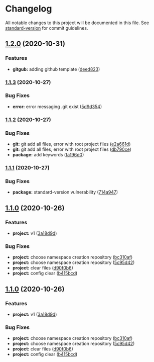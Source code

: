 # Changelog

All notable changes to this project will be documented in this file. See [standard-version](https://github.com/conventional-changelog/standard-version) for commit guidelines.

## [1.2.0](https://github.com/Xipotera/gui-project-creator/compare/v1.1.3...v1.2.0) (2020-10-31)


### Features

* **gitgub:** adding github template ([deed823](https://github.com/Xipotera/gui-project-creator/commit/deed823fbe2d38f835bda940122d621d9907ae10))

### [1.1.3](https://github.com/Xipotera/gui-project-creator/compare/v1.1.2...v1.1.3) (2020-10-27)


### Bug Fixes

* **error:** error messaging .git exist ([5d9d354](https://github.com/Xipotera/gui-project-creator/commit/5d9d3540c2abc0c7d2bcbaeeccb5f0833f83aacf))

### [1.1.2](https://github.com/Xipotera/gui-project-creator/compare/v1.1.1...v1.1.2) (2020-10-27)


### Bug Fixes

* **git:** git add all files, error with root project files ([e2a661d](https://github.com/Xipotera/gui-project-creator/commit/e2a661d4d1ce1063844d3aab82cbb23b82daae21))
* **git:** git add all files, error with root project files ([db790ce](https://github.com/Xipotera/gui-project-creator/commit/db790ce224f48c6c8bc9f3a91a17432b837d63a8))
* **package:** add keywords ([fa196d0](https://github.com/Xipotera/gui-project-creator/commit/fa196d001e45f9d9f2674d11f66926d97d41be3a))

### [1.1.1](https://github.com/Xipotera/gui-project-creator/compare/v1.1.0...v1.1.1) (2020-10-27)


### Bug Fixes

* **package:** standard-version vulnerability ([714a947](https://github.com/Xipotera/gui-project-creator/commit/714a947c54d8c7144fa62f48c8838447867bc6b5))

## [1.1.0](https://github.com/Xipotera/gui-project-creator/compare/v1.0.0...v1.1.0) (2020-10-26)


### Features

* **project:** v1 ([3a18d9d](https://github.com/Xipotera/gui-project-creator/commit/3a18d9d74233743478572a05bfe0e77fbd1fd9c8))


### Bug Fixes

* **project:** choose namespace creation repository ([bc310af](https://github.com/Xipotera/gui-project-creator/commit/bc310af07dbb1bbab8f16f008800fadbf306df4e))
* **project:** choose namespace creation repository ([5c95d42](https://github.com/Xipotera/gui-project-creator/commit/5c95d420ccb5ace5fa9dd43e30a2eb5d6e0f350f))
* **project:** clear files ([d90f0b6](https://github.com/Xipotera/gui-project-creator/commit/d90f0b659d6ca10c1181f7ce3461795a016a928a))
* **project:** config clear ([b415bcd](https://github.com/Xipotera/gui-project-creator/commit/b415bcdbc01f649edaf8094d1d1a33d401372d3b))

## [1.1.0](https://github.com/Xipotera/gui-project-creator/compare/v1.0.0...v1.1.0) (2020-10-26)


### Features

* **project:** v1 ([3a18d9d](https://github.com/Xipotera/gui-project-creator/commit/3a18d9d74233743478572a05bfe0e77fbd1fd9c8))


### Bug Fixes

* **project:** choose namespace creation repository ([bc310af](https://github.com/Xipotera/gui-project-creator/commit/bc310af07dbb1bbab8f16f008800fadbf306df4e))
* **project:** choose namespace creation repository ([5c95d42](https://github.com/Xipotera/gui-project-creator/commit/5c95d420ccb5ace5fa9dd43e30a2eb5d6e0f350f))
* **project:** clear files ([d90f0b6](https://github.com/Xipotera/gui-project-creator/commit/d90f0b659d6ca10c1181f7ce3461795a016a928a))
* **project:** config clear ([b415bcd](https://github.com/Xipotera/gui-project-creator/commit/b415bcdbc01f649edaf8094d1d1a33d401372d3b))
